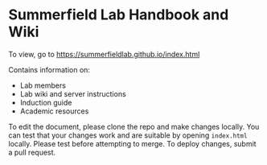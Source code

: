 # Summerfield Lab Handbook and Wiki

To view, go to https://summerfieldlab.github.io/index.html

Contains information on:
- Lab members
- Lab wiki and server instructions
- Induction guide
- Academic resources

To edit the document, please clone the repo and make changes locally. You can test that your changes work and are suitable by opening `index.html` locally. Please test before attempting to merge. To deploy changes, submit a pull request.